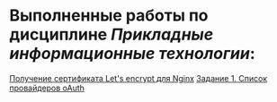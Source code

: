 # Выполненные работы по дисциплине *Прикладные информационные технологии*:

[Получение сертификата Let's encrypt для Nginx](https://github.com/Igor-voy/IVT-all-sem/blob/main/3%20%D0%BA%D1%83%D1%80%D1%81/%D0%9F%D0%98%D0%A2/%D0%9F%D0%BE%D0%BB%D1%83%D1%87%D0%B5%D0%BD%D0%B8%D0%B5%20%D1%81%D0%B5%D1%80%D1%82%D0%B8%D1%84%D0%B8%D0%BA%D0%B0%D1%82%D0%B0%20Let's%20encrypt%20%D0%B4%D0%BB%D1%8F%20Nginx.pdf)
[Задание 1. Список провайдеров oAuth](https://github.com/Igor-voy/IVT-all-sem/blob/main/3%20%D0%BA%D1%83%D1%80%D1%81/%D0%9F%D0%98%D0%A2/%D0%97%D0%B0%D0%B4%D0%B0%D0%BD%D0%B8%D0%B5%201.%20%D0%A1%D0%BF%D0%B8%D1%81%D0%BE%D0%BA%20%D0%BF%D1%80%D0%BE%D0%B2%D0%B0%D0%B9%D0%B4%D0%B5%D1%80%D0%BE%D0%B2%20oAuth.pdf)

